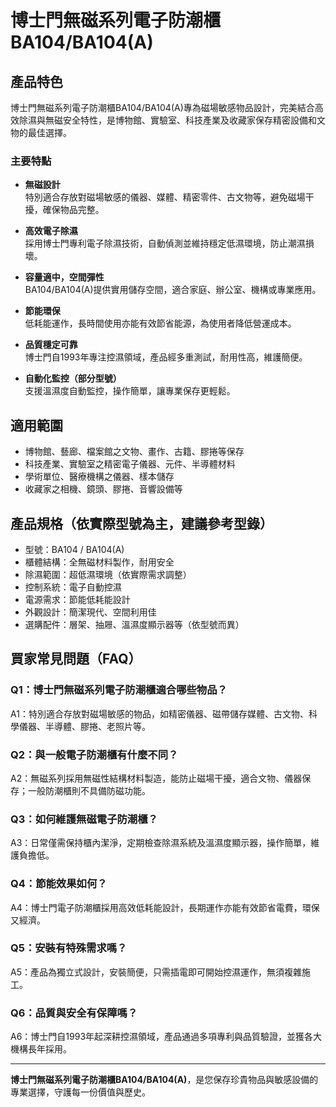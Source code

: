 # 博士門無磁系列電子防潮櫃 BA104/BA104(A)

## 產品特色

博士門無磁系列電子防潮櫃BA104/BA104(A)專為磁場敏感物品設計，完美結合高效除濕與無磁安全特性，是博物館、實驗室、科技產業及收藏家保存精密設備和文物的最佳選擇。

### 主要特點

- **無磁設計**  
  特別適合存放對磁場敏感的儀器、媒體、精密零件、古文物等，避免磁場干擾，確保物品完整。

- **高效電子除濕**  
  採用博士門專利電子除濕技術，自動偵測並維持穩定低濕環境，防止潮濕損壞。

- **容量適中，空間彈性**  
  BA104/BA104(A)提供實用儲存空間，適合家庭、辦公室、機構或專業應用。

- **節能環保**  
  低耗能運作，長時間使用亦能有效節省能源，為使用者降低營運成本。

- **品質穩定可靠**  
  博士門自1993年專注控濕領域，產品經多重測試，耐用性高，維護簡便。

- **自動化監控（部分型號）**  
  支援溫濕度自動監控，操作簡單，讓專業保存更輕鬆。

## 適用範圍

- 博物館、藝廊、檔案館之文物、畫作、古籍、膠捲等保存
- 科技產業、實驗室之精密電子儀器、元件、半導體材料
- 學術單位、醫療機構之儀器、樣本儲存
- 收藏家之相機、鏡頭、膠捲、音響設備等

## 產品規格（依實際型號為主，建議參考型錄）

- 型號：BA104 / BA104(A)
- 櫃體結構：全無磁材料製作，耐用安全
- 除濕範圍：超低濕環境（依實際需求調整）
- 控制系統：電子自動控濕
- 電源需求：節能低耗能設計
- 外觀設計：簡潔現代、空間利用佳
- 選購配件：層架、抽屜、溫濕度顯示器等（依型號而異）

## 買家常見問題（FAQ）

### Q1：博士門無磁系列電子防潮櫃適合哪些物品？
A1：特別適合存放對磁場敏感的物品，如精密儀器、磁帶儲存媒體、古文物、科學儀器、半導體、膠捲、老照片等。

### Q2：與一般電子防潮櫃有什麼不同？
A2：無磁系列採用無磁性結構材料製造，能防止磁場干擾，適合文物、儀器保存；一般防潮櫃則不具備防磁功能。

### Q3：如何維護無磁電子防潮櫃？
A3：日常僅需保持櫃內潔淨，定期檢查除濕系統及溫濕度顯示器，操作簡單，維護負擔低。

### Q4：節能效果如何？
A4：博士門電子防潮櫃採用高效低耗能設計，長期運作亦能有效節省電費，環保又經濟。

### Q5：安裝有特殊需求嗎？
A5：產品為獨立式設計，安裝簡便，只需插電即可開始控濕運作，無須複雜施工。

### Q6：品質與安全有保障嗎？
A6：博士門自1993年起深耕控濕領域，產品通過多項專利與品質驗證，並獲各大機構長年採用。

---

**博士門無磁系列電子防潮櫃BA104/BA104(A)**，是您保存珍貴物品與敏感設備的專業選擇，守護每一份價值與歷史。